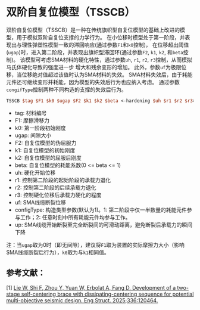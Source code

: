 # 双阶自复位模型（TSSCB）
双阶自复位模型（TSSCB）是一种在传统旗帜型自复位模型的基础上改进的模型，用于模拟双阶自复位支撑的力学行为。
在小位移时模型处于第一阶段，并表现出与理性弹塑性模型一致的滞回响应(通过参数`F1`和`k0`控制)，
在位移超出阈值(`ugap`)时，进入第二阶段，并表现出旗帜型滞回环(通过参数`F2`, `k1`, `k2`, 和`beta`控制)。
该模型可考虑SMA材料的硬化特性，通过参数`uh`, `r1`, `r2`, `r3`控制，从而模拟马氏体硬化导致的强度进一步
增大和残余变形的增加。
此外，参数`uf`为极限位移，当位移绝对值超过该值时认为SMA材料的失效。
SMA材料失效后，由于耗能元件还可继续变形并耗能，因为模型的失效后行为也应纳入考虑。
通过参数`congifType`控制两种不同构造的支撑的失效后行为。
```tcl
TSSCB $tag $F1 $k0 $ugap $F2 $k1 $k2 $beta <-hardening $uh $r1 $r2 $r3> <-minmax $uf> <-configType $configType> <-up $up>
```
* tag: 材料编号  
* F1: 摩擦滑移力  
* k0: 第一阶段初始刚度  
* ugap: 间隙大小  
* F2: 自复位模型的伪屈服力  
* k1: 自复位模型的初始刚度  
* k2: 自复位模型的屈服后刚度  
* beta: 自复位模型的耗能系数(0 <= beta <= 1)  
* uh: 硬化开始位移  
* r1: 控制第二阶段的起始阶段的承载力退化  
* r2: 控制第二阶段的后续承载力退化  
* r3: 控制硬化位移后承载力硬化的程度  
* uf: SMA线缆断裂位移
* configType: 构造类型参数(默认为1)。1: 第二阶段中仅一半数量的耗能元件参与工作；2: 任意时刻中所有耗能元件均参与工作。
* up: SMA线缆开始断裂至完全断裂间的可滑动距离，避免断裂后承载力的瞬间下降

注：当`ugap`取为0时（即无间隙），建议将`F1`取为装置的实际摩擦力大小（影响SMA线缆断裂后行为），`k0`取为与`k1`相同值。  

## 参考文献：  

[1] [Lie W, Shi F, Zhou Y, Yuan W, Erbolat A, Fang D. Development of a two-stage self-centering brace with dissipating-centering sequence for potential multi-objective seismic design. Eng Struct. 2025;336:120464.](https://doi.org/10.1016/j.engstruct.2025.120464)
